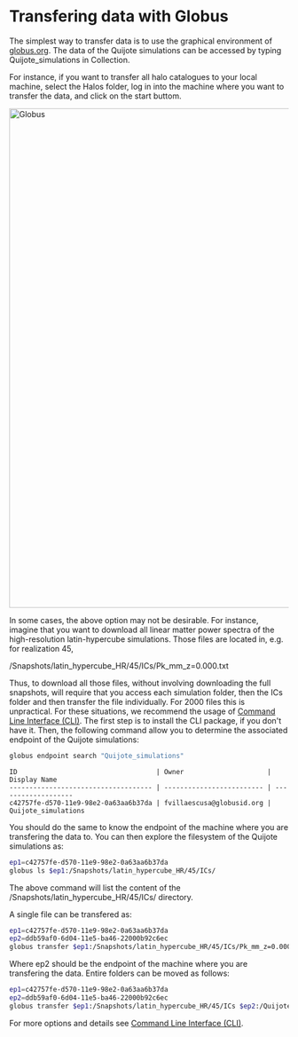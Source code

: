 # Transfering data with Globus

The simplest way to transfer data is to use the graphical environment of [globus.org](https://www.globus.org).
The data of the Quijote simulations can be accessed by typing Quijote_simulations in Collection.

For instance, if you want to transfer all halo catalogues to your local machine, select the Halos folder, log in into the machine where you want to transfer the data, and click on the start buttom.

<img src="https://raw.githubusercontent.com/franciscovillaescusa/Quijote-simulations/master/documentation/Globus.png" alt="Globus" width="900"/>

In some cases, the above option may not be desirable. For instance, imagine that you want to download all linear matter power spectra of the high-resolution latin-hypercube simulations. Those files are located in, e.g. for realization 45,

/Snapshots/latin_hypercube_HR/45/ICs/Pk_mm_z=0.000.txt

Thus, to download all those files, without involving downloading the full snapshots, will require that you access each simulation folder, then the ICs folder and then transfer the file individually. For 2000 files this is unpractical. For these situations, we recommend the usage of [Command Line Interface (CLI)](https://docs.globus.org/cli/). The first step is to install the CLI package, if you don't have it. Then, the following command allow you to determine the associated endpoint of the Quijote simulations:

```bash
globus endpoint search "Quijote_simulations"
```

```
ID                                   | Owner                     | Display Name       
------------------------------------ | ------------------------- | -------------------
c42757fe-d570-11e9-98e2-0a63aa6b37da | fvillaescusa@globusid.org | Quijote_simulations
```

You should do the same to know the endpoint of the machine where you are transfering the data to. You can then explore the filesystem of the Quijote simulations as:

```bash
ep1=c42757fe-d570-11e9-98e2-0a63aa6b37da
globus ls $ep1:/Snapshots/latin_hypercube_HR/45/ICs/
```

The above command will list the content of the /Snapshots/latin_hypercube_HR/45/ICs/ directory.

A single file can be transfered as:

```bash
ep1=c42757fe-d570-11e9-98e2-0a63aa6b37da
ep2=ddb59af0-6d04-11e5-ba46-22000b92c6ec
globus transfer $ep1:/Snapshots/latin_hypercube_HR/45/ICs/Pk_mm_z=0.000.txt $ep2:/Quijote_simulations/linear_Pk/45/Pk_mm_z=0.000.txt --label "single file transfer"
```

Where ep2 should be the endpoint of the machine where you are transfering the data. Entire folders can be moved as follows:

```bash
ep1=c42757fe-d570-11e9-98e2-0a63aa6b37da
ep2=ddb59af0-6d04-11e5-ba46-22000b92c6ec
globus transfer $ep1:/Snapshots/latin_hypercube_HR/45/ICs $ep2:/Quijote_simulations/45/ICs  --recursive --label "single folder transfer"
```

For more options and details see [Command Line Interface (CLI)](https://docs.globus.org/cli/).
